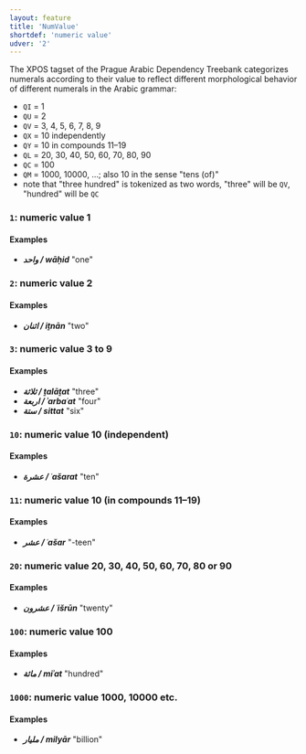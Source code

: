 ```yaml
---
layout: feature
title: 'NumValue'
shortdef: 'numeric value'
udver: '2'
---
```


The XPOS tagset of the Prague Arabic Dependency Treebank categorizes
numerals according to their value to reflect different morphological
behavior of different numerals in the Arabic grammar:

* `QI` = 1
* `QU` = 2
* `QV` = 3, 4, 5, 6, 7, 8, 9
* `QX` = 10 independently
* `QY` = 10 in compounds 11–19
* `QL` = 20, 30, 40, 50, 60, 70, 80, 90
* `QC` = 100
* `QM` = 1000, 10000, ...; also 10 in the sense "tens (of)"
* note that "three hundred" is tokenized as two words, "three" will be `QV`, "hundred" will be `QC`

### <a name="1">`1`</a>: numeric value 1

#### Examples

* _<b>واحد / wāḥid</b>_ "one"

### <a name="2">`2`</a>: numeric value 2

#### Examples

* _<b>اثنان / iṯnān</b>_ "two"

### <a name="3">`3`</a>: numeric value 3 to 9

#### Examples

* _<b>ثلاثة / ṯalāṯat</b>_ "three"
* _<b>اربعة / ʾarbaʿat</b>_ "four"
* _<b>ستة / sittat</b>_ "six"

### <a name="10">`10`</a>: numeric value 10 (independent)

#### Examples

* _<b>عشرة / ʿašarat</b>_ "ten"

### <a name="11">`11`</a>: numeric value 10 (in compounds 11–19)

#### Examples

* _<b>عشر / ʿašar</b>_ "-teen"

### <a name="20">`20`</a>: numeric value 20, 30, 40, 50, 60, 70, 80 or 90

#### Examples

* _<b>عشرون / ʿišrūn</b>_ "twenty"

### <a name="100">`100`</a>: numeric value 100

#### Examples

* _<b>مائة / miʾat</b>_ "hundred"

### <a name="1000">`1000`</a>: numeric value 1000, 10000 etc.

#### Examples

* _<b>مليار / milyār</b>_ "billion"

<!-- Interlanguage links updated Út 9. května 2023, 20:03:43 CEST -->
